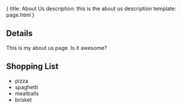 {
  title: About Us
  description: this is the about us description
  template: page.html
}

## Details

This is my about us page. Is it awesome?

## Shopping List

- pizza
- spaghetti
- meatballs
- brisket
